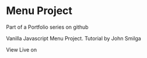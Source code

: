 # Menu Project
Part of a Portfolio series on github

Vanilla Javascript Menu Project. Tutorial by John Smilga

View Live on 
